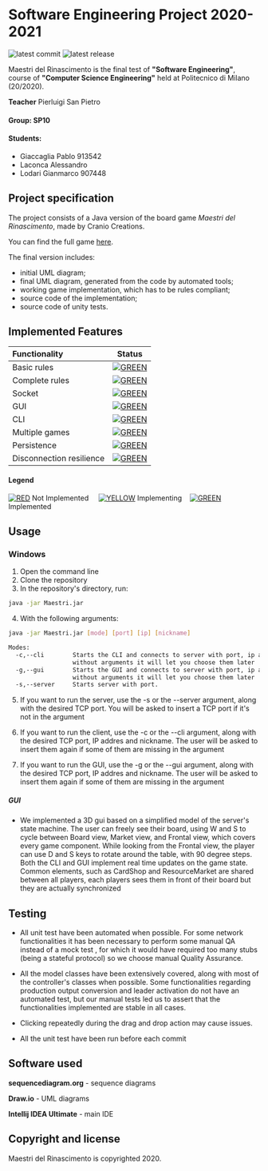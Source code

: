 # Software Engineering Project 2020-2021
![latest commit](https://img.shields.io/github/last-commit/Calonca/ing-sw-2021-laconca-lodari-giaccaglia?color=red)
![latest release](https://img.shields.io/github/v/release/Calonca/ing-sw-2021-laconca-lodari-giaccaglia?color=green)

Maestri del Rinascimento is the final test of **"Software Engineering"**, course of **"Computer Science Engineering"** held at Politecnico di Milano (20/2020).

**Teacher** Pierluigi San Pietro

#### Group: SP10

#### Students:
* Giaccaglia Pablo 913542
* Laconca Alessandro
* Lodari Gianmarco 907448

## Project specification
The project consists of a Java version of the board game *Maestri del Rinascimento*, made by Cranio Creations.

You can find the full game [here](http://www.craniocreations.it/prodotto/masters-of-renaissance/).

The final version includes:
* initial UML diagram;
* final UML diagram, generated from the code by automated tools;
* working game implementation, which has to be rules compliant;
* source code of the implementation;
* source code of unity tests.

## Implemented Features

| Functionality | Status |
|:-----------------------|:------------------------------------:|
| Basic rules | [![GREEN](http://placehold.it/15/44bb44/44bb44)](https://github.com/Calonca/ing-sw-2021-laconca-lodari-giaccaglia/tree/master/src/main/java/it/polimi/ingsw/server/model) |
| Complete rules | [![GREEN](http://placehold.it/15/44bb44/44bb44)](https://github.com/Calonca/ing-sw-2021-laconca-lodari-giaccaglia/tree/master/src/main/java/it/polimi/ingsw/server/model) |
| Socket |[![GREEN](http://placehold.it/15/44bb44/44bb44)](https://github.com/Calonca/ing-sw-2021-laconca-lodari-giaccaglia/tree/master/src/main/java/it/polimi/ingsw/server) |
| GUI | [![GREEN](http://placehold.it/15/44bb44/44bb44)](https://github.com/Calonca/ing-sw-2021-laconca-lodari-giaccaglia/tree/master/src/main/java/it/polimi/ingsw/client/view/GUI) |
| CLI |[![GREEN](http://placehold.it/15/44bb44/44bb44)](https://github.com/Calonca/ing-sw-2021-laconca-lodari-giaccaglia/tree/master/src/main/java/it/polimi/ingsw/client/view/CLI) |
| Multiple games | [![GREEN](http://placehold.it/15/44bb44/44bb44)](https://github.com/Calonca/ing-sw-2021-laconca-lodari-giaccaglia/tree/master/src/main/java/it/polimi/ingsw/server/controller)|
| Persistence | [![GREEN](http://placehold.it/15/44bb44/44bb44)](https://github.com/Calonca/ing-sw-2021-laconca-lodari-giaccaglia/tree/master/src/main/java/it/polimi/ingsw/server/controller) |
| Disconnection resilience | [![GREEN](http://placehold.it/15/44bb44/44bb44)](https://github.com/Calonca/ing-sw-2021-laconca-lodari-giaccaglia/tree/master/src/main/java/it/polimi/ingsw/server/controller) |

#### Legend
[![RED](http://placehold.it/15/f03c15/f03c15)]() Not Implemented &nbsp;&nbsp;&nbsp;&nbsp;[![YELLOW](http://placehold.it/15/ffdd00/ffdd00)]() Implementing&nbsp;&nbsp;&nbsp;&nbsp;[![GREEN](http://placehold.it/15/44bb44/44bb44)]() Implemented


<!--
[![RED](http://placehold.it/15/f03c15/f03c15)](#)
[![YELLOW](http://placehold.it/15/ffdd00/ffdd00)](#)
[![GREEN](http://placehold.it/15/44bb44/44bb44)](#)
-->

## Usage

### Windows

1. Open the command line
2. Clone the repository
3. In the repository's directory, run:
```bash
java -jar Maestri.jar
```
4. With the following arguments:
```bash
java -jar Maestri.jar [mode] [port] [ip] [nickname]

Modes:
  -c,--cli        Starts the CLI and connects to server with port, ip and nickname
                  without arguments it will let you choose them later
  -g,--gui        Starts the GUI and connects to server with port, ip and nickname
                  without arguments it will let you choose them later
  -s,--server     Starts server with port.
```

5. If you want to run the server, use the -s or the --server argument, along with the desired TCP port. You will be asked to insert a TCP port if it's not in the argument

6. If you want to run the client, use the -c or the --cli argument, along with the desired TCP port, IP addres and nickname. The user will be asked to insert them again if some of them are missing in the argument

7. If you want to run the GUI, use the -g or the --gui argument, along with the desired TCP port, IP addres and nickname. The user will be asked to insert them again if some of them are missing in the argument

##### GUI

* We implemented a 3D gui based on a simplified model of the server's state machine. The user can freely see their board, using W and S to cycle between Board view, Market view, and Frontal view, which covers every game component. While looking from the Frontal view, the player can use D and S keys to rotate around the table, with 90 degree steps. Both the CLI and GUI implement real time updates on the game state. Common elements, such as CardShop and ResourceMarket are shared between all players, each players sees them in front of their board but they are actually synchronized

## Testing
* All unit test have been automated when possible. For some network functionalities it has been necessary to perform some manual QA instead
  of a mock test , for which it would have required too many stubs (being a stateful protocol) so we choose
  manual Quality Assurance.

* All the model classes have been extensively covered, along with most of the controller's classes when possible. Some functionalities regarding
  production output conversion and leader activation do not have an automated test, but our manual tests led us to assert that the functionalities
  implemented are stable in all cases.

* Clicking repeatedly during the drag and drop action may cause issues.

* All the unit test have been run before each commit

## Software used
**sequencediagram.org** - sequence diagrams

**Draw.io** - UML diagrams

**Intellij IDEA Ultimate** - main IDE 

## Copyright and license

Maestri del Rinascimento is copyrighted 2020.
